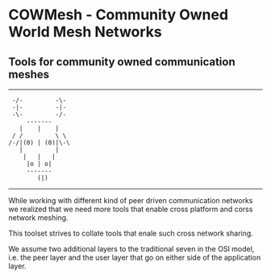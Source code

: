 # COWMesh - Community Owned World Mesh Networks
## Tools for community owned communication meshes

--------------------------------------------------

	 -/-         -\-
	 -|-         -|- 
	 -\-         -/-  
	     -------
	   |    |    |
	 / /         \ \
	/-/|(0) | (0)|\-\
	   |         |
		|   |   |
		 |o | o|
		 -------
			(|)
         
-------------------------------------------------------
While working with different kind of peer driven communication networks we realized that we need more tools that 
enable cross platform and corss network meshing. 

This toolset strives to collate tools that enale such cross network sharing. 

We assume two additional layers to the traditional seven in the OSI model, i.e. the peer layer and the user layer that go on either side of the application layer.  




